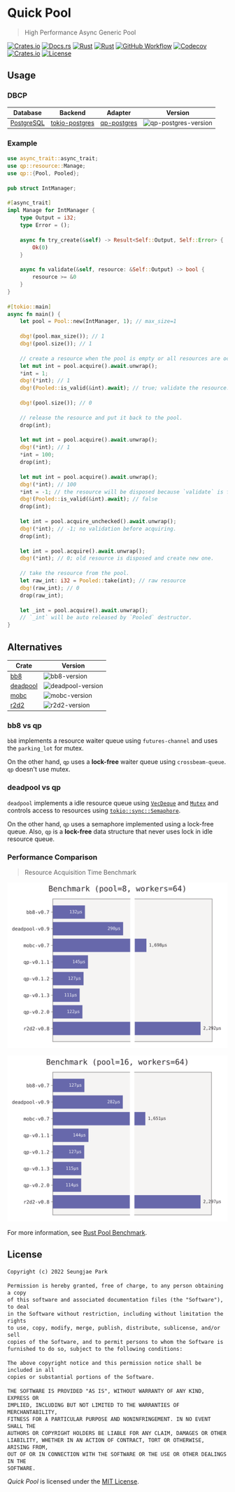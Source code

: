 # Quick Pool

> High Performance Async Generic Pool

[![Crates.io](https://img.shields.io/crates/v/qp?style=for-the-badge)](https://crates.io/crates/qp)
[![Docs.rs](https://img.shields.io/docsrs/qp?style=for-the-badge)](https://docs.rs/qp)
[![Rust](https://img.shields.io/badge/rust-2021-black.svg?style=for-the-badge)](https://doc.rust-lang.org/edition-guide/rust-2021/index.html)
[![Rust](https://img.shields.io/badge/rustc-1.56+-black.svg?style=for-the-badge)](https://blog.rust-lang.org/2021/10/21/Rust-1.56.0.html)
[![GitHub Workflow](https://img.shields.io/github/workflow/status/Astro36/qp/CI?style=for-the-badge)](https://github.com/Astro36/qp/actions/workflows/ci.yml)
[![Codecov](https://img.shields.io/codecov/c/gh/Astro36/qp?logo=codecov&logoColor=white&style=for-the-badge)](https://codecov.io/gh/Astro36/qp)
[![Crates.io](https://img.shields.io/crates/d/qp?style=for-the-badge)](https://crates.io/crates/qp)
[![License](https://img.shields.io/crates/l/qp?style=for-the-badge)](./LICENSE) 

## Usage

### DBCP

| Database     | Backend          | Adapter       | Version                |
| ------------ | ---------------- | ------------- | ---------------------- |
| [PostgreSQL] | [tokio-postgres] | [qp-postgres] | ![qp-postgres-version] |

### Example

```rust
use async_trait::async_trait;
use qp::resource::Manage;
use qp::{Pool, Pooled};

pub struct IntManager;

#[async_trait]
impl Manage for IntManager {
    type Output = i32;
    type Error = ();

    async fn try_create(&self) -> Result<Self::Output, Self::Error> {
        Ok(0)
    }

    async fn validate(&self, resource: &Self::Output) -> bool {
        resource >= &0
    }
}

#[tokio::main]
async fn main() {
    let pool = Pool::new(IntManager, 1); // max_size=1

    dbg!(pool.max_size()); // 1
    dbg!(pool.size()); // 1

    // create a resource when the pool is empty or all resources are occupied.
    let mut int = pool.acquire().await.unwrap();
    *int = 1;
    dbg!(*int); // 1
    dbg!(Pooled::is_valid(&int).await); // true; validate the resource.

    dbg!(pool.size()); // 0

    // release the resource and put it back to the pool.
    drop(int);

    let mut int = pool.acquire().await.unwrap();
    dbg!(*int); // 1
    *int = 100;
    drop(int);

    let mut int = pool.acquire().await.unwrap();
    dbg!(*int); // 100
    *int = -1; // the resource will be disposed because `validate` is false.
    dbg!(Pooled::is_valid(&int).await); // false
    drop(int);

    let int = pool.acquire_unchecked().await.unwrap();
    dbg!(*int); // -1; no validation before acquiring.
    drop(int);

    let int = pool.acquire().await.unwrap();
    dbg!(*int); // 0; old resource is disposed and create new one.

    // take the resource from the pool.
    let raw_int: i32 = Pooled::take(int); // raw resource
    dbg!(raw_int); // 0
    drop(raw_int);

    let _int = pool.acquire().await.unwrap();
    // `_int` will be auto released by `Pooled` destructor.
}
```

## Alternatives

| Crate      | Version             |
| ---------- | ------------------- |
| [bb8]      | ![bb8-version]      |
| [deadpool] | ![deadpool-version] |
| [mobc]     | ![mobc-version]     |
| [r2d2]     | ![r2d2-version]     |

### bb8 vs qp

`bb8` implements a resource waiter queue using `futures-channel` and uses the `parking_lot` for mutex.

On the other hand, `qp` uses a **lock-free** waiter queue using `crossbeam-queue`.
`qp` doesn't use mutex.

### deadpool vs qp

`deadpool` implements a idle resource queue using [`VecDeque`](https://doc.rust-lang.org/std/collections/struct.VecDeque.html) and [`Mutex`](https://doc.rust-lang.org/std/sync/struct.Mutex.html) and controls access to resources using [`tokio::sync::Semaphore`](https://docs.rs/tokio/latest/tokio/sync/struct.Semaphore.html).

On the other hand, `qp` uses a semaphore implemented using a lock-free queue.
Also, `qp` is a **lock-free** data structure that never uses lock in idle resource queue.

### Performance Comparison

> Resource Acquisition Time Benchmark

![Benchmark](https://raw.githubusercontent.com/Astro36/rust-pool-benchmark/main/results/benchmark(p08_w064).svg)

![Benchmark](https://raw.githubusercontent.com/Astro36/rust-pool-benchmark/main/results/benchmark(p16_w064).svg)

For more information, see [Rust Pool Benchmark](/../../../rust-pool-benchmark/blob/main/results/README.md).

## License

```text
Copyright (c) 2022 Seungjae Park

Permission is hereby granted, free of charge, to any person obtaining a copy
of this software and associated documentation files (the "Software"), to deal
in the Software without restriction, including without limitation the rights
to use, copy, modify, merge, publish, distribute, sublicense, and/or sell
copies of the Software, and to permit persons to whom the Software is
furnished to do so, subject to the following conditions:

The above copyright notice and this permission notice shall be included in all
copies or substantial portions of the Software.

THE SOFTWARE IS PROVIDED "AS IS", WITHOUT WARRANTY OF ANY KIND, EXPRESS OR
IMPLIED, INCLUDING BUT NOT LIMITED TO THE WARRANTIES OF MERCHANTABILITY,
FITNESS FOR A PARTICULAR PURPOSE AND NONINFRINGEMENT. IN NO EVENT SHALL THE
AUTHORS OR COPYRIGHT HOLDERS BE LIABLE FOR ANY CLAIM, DAMAGES OR OTHER
LIABILITY, WHETHER IN AN ACTION OF CONTRACT, TORT OR OTHERWISE, ARISING FROM,
OUT OF OR IN CONNECTION WITH THE SOFTWARE OR THE USE OR OTHER DEALINGS IN THE
SOFTWARE.
```

*Quick Pool* is licensed under the [MIT License](/qp/LICENSE).

[PostgreSQL]: https://www.postgresql.org/
[tokio-postgres]: https://crates.io/crates/tokio-postgres
[qp-postgres]: https://crates.io/crates/qp-postgres
[qp-postgres-version]: https://img.shields.io/crates/v/qp-postgres?style=for-the-badge

[bb8]: https://crates.io/crates/bb8
[deadpool]: https://crates.io/crates/deadpool
[mobc]: https://crates.io/crates/mobc
[qp]: https://crates.io/crates/qp
[r2d2]: https://crates.io/crates/r2d2

[bb8-version]: https://img.shields.io/crates/v/bb8?style=for-the-badge
[deadpool-version]: https://img.shields.io/crates/v/deadpool?style=for-the-badge
[mobc-version]: https://img.shields.io/crates/v/mobc?style=for-the-badge
[qp-version]: https://img.shields.io/crates/v/qp?style=for-the-badge
[r2d2-version]: https://img.shields.io/crates/v/r2d2?style=for-the-badge
